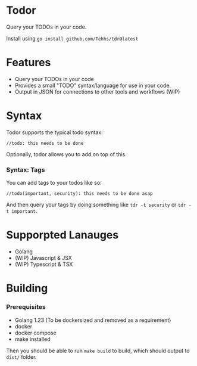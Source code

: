 # Todor

Query your TODOs in your code.

Install using `go install github.com/Tehhs/tdr@latest`



# Features

* Query your TODOs in your code
* Provides a small "TODO" syntax/language for use in your code.
* Output in JSON for connections to other tools and workflows (WIP) 


# Syntax 

Todor supports the typical todo syntax: 
```
//todo: this needs to be done
```

Optionally, todor allows you to add on top of this.

### Syntax: Tags 

You can add tags to your todos like so:

```
//todo(important, security): this needs to be done asap
```

And then query your tags by doing something like `tdr -t security` or `tdr -t important`.

# Supporpted Lanauges 
* Golang
* (WIP) Javascript & JSX
* (WIP) Typescript & TSX

# Building 

### Prerequisites
* Golang 1.23 (To be dockersized and removed as a requirement)
* docker
* docker compose
* make installed

Then you should be able to run `make build` to build, which should output to `dist/` folder. 
